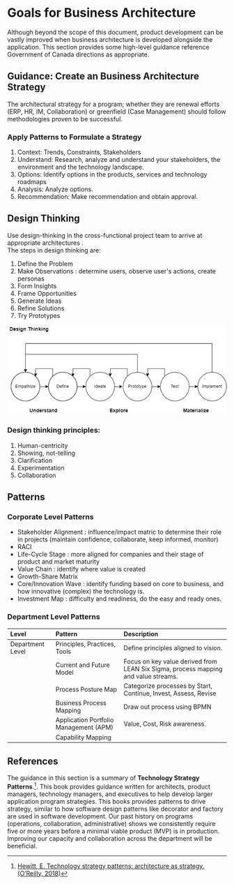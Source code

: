 # Goals for Business Architecture

Although beyond the scope of this document, product development can be vastly improved when business architecture is developed alongside the application. This section provides some high-level guidance reference Government of Canada directions as appropriate.

## Guidance: Create an Business Architecture Strategy

The architectural strategy for a program; whether they are renewal efforts (ERP, HR, IM, Collaboration) or greenfield (Case Management) should follow methodologies proven to be successful.

### Apply Patterns to Formulate a Strategy
1. Context:  Trends, Constraints, Stakeholders
1. Understand:  Research, analyze and understand your stakeholders, the environment and the technology landscape.
1. Options: Identify options in the products, services and technology roadmaps
1. Analysis: Analyze options.
1. Recommendation:  Make recommendation and obtain approval.


## Design Thinking

Use design-thinking in the cross-functional project team to arrive at appropriate architectures .  
The steps in design thinking are:

1. Define the Problem
1. Make Observations : determine users, observe user's actions, create personas
1. Form Insights
1. Frame Opportunities
1. Generate Ideas
1. Refine Solutions
1. Try Prototypes

![Design Thinking Process - Nielsen Norman Group](./ARA/Assets/DesignThinkingNNG.png)


### Design thinking principles:
1. Human-centricity
1. Showing, not-telling
1. Clarification
1. Experimentation
1. Collaboration

## Patterns

### Corporate Level Patterns
- Stakeholder Alignment : influence/impact matric to determine their role in projects (maintain confidence, collaborate, keep informed, monitor)
- RACI
- Life-Cycle Stage : more aligned for companies and their stage of product and market maturity
- Value Chain : identify where value is created
- Growth-Share Matrix
- Core/Innovation Wave : identify funding based on core to business, and how innovative (complex) the technology is.
- Investment Map : difficulty and readiness, do the easy and ready ones.


### Department Level Patterns

| Level            | Pattern                                | Description                                                                        |
| :--------------- | :------------------------------------- | :--------------------------------------------------------------------------------- |
| Department Level | Principles, Practices, Tools           | Define principles aligned to vision.                                               |
|                  | Current and Future Model               | Focus on key value derived from LEAN Six Sigma, process mapping and value streams. |
|                  | Process Posture Map                    | Categorize processes by Start, Continue, Invest, Assess, Revise                    |
|                  | Business Process Mapping               | Draw out process using BPMN                                                        |
|                  | Application Portfolio Management (APM) | Value, Cost, Risk awareness.                                                       |
|                  | Capability Mapping                     |                                                                                    |
## References
The guidance in this section is a summary of __Technology Strategy Patterns__.[^1].   This book provides guidance written for architects, product managers, technology managers, and executives to help develop larger application program strategies.  This books provides patterns to drive strategy, similar to how software design patterns like decorator and factory are used in software development. Our past history on programs (operations, collaboration, administrative) shows we consistently require five or more years before a minimal viable product (MVP) is in production. Improving our capacity and collaboration across the department will be beneficial.

[^1]: [Hewitt, E. Technology strategy patterns: architecture as strategy. (O’Reilly, 2018)](http://www.worldcat.org/isbn/978-1-4920-4087-3)

[^2]: [Hewitt, Eben. Semantic Software Design: A New Theory and Practical Guide for Modern Architects, 2020.](www.worldcat.org/isbn/978-1-4920-4594-6)
